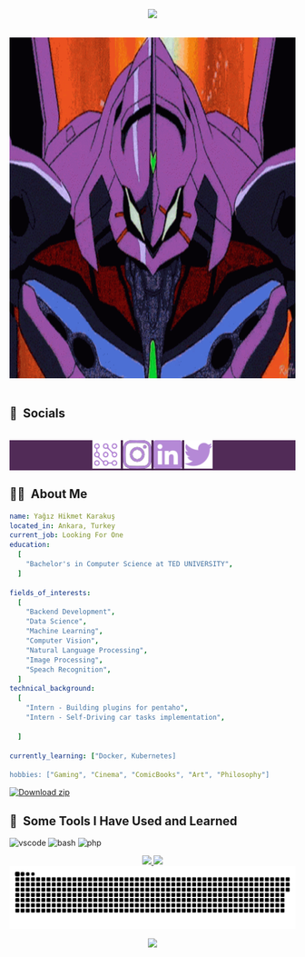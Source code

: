 <p align="Center">
  <img src="https://capsule-render.vercel.app/api?type=waving&color=0:552586,20:6A359C,40:804FB3,60:9969C7,80:9969C7,100:B589D6&animation=scaleIn&text=%F0%9F%9A%80%20Buckle%20up!%20Let%27s%20code%20to%20infinity%20and%20beyond!%F0%9F%8C%A0&fontSize=30&stroke=00ff8d&height=150&fontAlignY=30&fontColor=00FF00&strokeWidth=2"/>
</p>
</br>
<div align="Center" >
  <img width ="850" height="600" src="/neon-genesis-evangelion-power.gif"/>
</div>
</br>
<h2> 📱 &nbsp;Socials</h2>
</br>
<div align="Center" style="background-color:#512b57">
<a href="https://yagizkarakus.github.io/about/" target="_blank">
  <img height="50" src="/blog.svg"/>
</a>
<a href="https://www.instagram.com/yagizkarakuss/" target=”_blank”>
  <img height="50" src="/instalogo.svg"/>
</a>
<a href="https://www.linkedin.com/in/yagiz-karakus/" target=”_blank”>
  <img height="50" src="/linkedin.svg"/>
</a>
<a href="https://twitter.com/yagiz_karakus" target=”_blank”>
  <img height="50" src="/twitter.svg"/>
</a>
</div>
<h2> 👨‍💻 &nbsp;About Me</h2>

```yaml 
name: Yağız Hikmet Karakuş
located_in: Ankara, Turkey
current_job: Looking For One
education:
  [
    "Bachelor's in Computer Science at TED UNIVERSITY",
  ]

fields_of_interests:
  [
    "Backend Development",
    "Data Science",
    "Machine Learning",
    "Computer Vision",
    "Natural Language Processing",
    "Image Processing",
    "Speach Recognition",
  ]
technical_background:
  [
    "Intern - Building plugins for pentaho",
    "Intern - Self-Driving car tasks implementation",

  ]
  
currently_learning: ["Docker, Kubernetes]

hobbies: ["Gaming", "Cinema", "ComicBooks", "Art", "Philosophy"]
```

<!-- BEGIN LATEST DOWNLOAD BUTTON -->
[![Download zip](https://custom-icon-badges.demolab.com/badge/-Download-green?style=for-the-badge&logo=download&logoColor=white "Download zip")](https://github.com/yagizkarakus/Curriculum-vitae/archive/.zip)
<!-- END LATEST DOWNLOAD BUTTON -->

<h2> 🚀 &nbsp;Some Tools I Have Used and Learned</h2>
<p align="left">
<img src="https://cdn.jsdelivr.net/gh/devicons/devicon/icons/vscode/vscode-original.svg" alt="vscode" width="45" height="45"/>
<img src="https://cdn.jsdelivr.net/gh/devicons/devicon/icons/bash/bash-original.svg" alt="bash" width="45" height="45"/>
<img src="https://cdn.jsdelivr.net/gh/devicons/devicon/icons/php/php-original.svg" alt="php" width="45" height="45"/>
</p>

<div align="Center">
  <a href="https://github.com/anuraghazra/github-readme-stats">
  <img height=200 src="https://github-readme-stats.vercel.app/api?username=yagizkarakus&show_icons=true&theme=ocean_dark&card_width=450" />
  </a>
  
  <a href="https://github.com/anuraghazra/github-readme-stats">
  <img height=200 src="https://github-readme-stats.vercel.app/api/top-langs/?username=yagizkarakus&theme=ocean_dark&layout=compact" />
  </a>
</div>

<div align="Center">
  <picture>
    <img alt="github-snake" src="https://github.com/yagizkarakus/yagizkarakus/blob/output/github-contribution-grid-snake-dark.svg" />
  </picture>
 
</div>

<p align="Center">
  <img src="https://capsule-render.vercel.app/api?type=waving&color=0:552586,20:6A359C,40:804FB3,60:9969C7,80:9969C7,100:B589D6&animation=scaleIn&height=150&section=footer"/>
</p>
<!---
yagizkarakus/yagizkarakus is a ✨ special ✨ repository because its `README.md` (this file) appears on your GitHub profile.
You can click the Preview link to take a look at your changes.
<picture>
  <source media="(prefers-color-scheme: dark)" srcset="github-snake-dark.svg" />
  <source media="(prefers-color-scheme: light)" srcset="github-snake.svg" />
  <img alt="github-snake" src="github-snake.svg" />
</picture>
- 👋 Hi, I’m @yagizkarakus
- 👀 I’m interested in ComputerVsion,Linux,MachineLearning and Deeplearning
- 🌱 I’m currently learning Object Detection
- 💞️ I’m looking to collaborate on ml and deeplearning projects
- 📫 you can reach me via yagizhikmetkarakus@gmail.com
 ![Snake animation](https://github.com/yagizkarakus/yagizkarakus/blob/output/github-contribution-grid-snake-dark.svg)
--->
